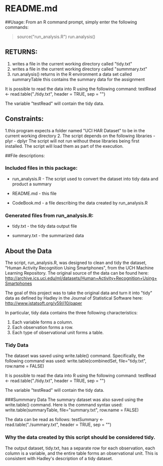 # README.md

##Usage:
From an R command prompt, simply enter the following commands:
>source("run_analysis.R")
>run.analysis()

## RETURNS:
   1. writes a file in the current working directory called "tidy.txt"
   2. writes a file in the current working directory called "summmary.txt"
   3. run.analysis() returns in the R environment a data set called summaryTable
     this contains the summary data for the assignment

It is possible to read the data into R using the following command:
testRead <- read.table("./tidy.txt", header = TRUE, sep = "")

The variable "testRead" will contain the tidy data.


## Constraints:
   1.this program expects a folder named "UCI HAR Dataset" to be
     in the current working directory
   2. The script depends on the following libraries
    - plyr
	- dplyr
	The script will not run without these libraries being first installed.
	The script will load them as part of the execution.


##File descriptions:

### Included files in this package:
* run_analysis.R - The script used to convert the dataset into tidy data and product a summary

* README.md - this file

* CodeBook.md - a file describing the data created by run_analysis.R


### Generated files from run_analysis.R:
* tidy.txt - the tidy data output file

* summary.txt - the summarized data


## About the Data

The script, run_analysis.R, was designed to clean and tidy the dataset, "Human Activity Recognition Using Smartphones", from the UCH Machine Learning Repository. The original source of the data can be found here:
http://archive.ics.uci.edu/ml/datasets/Human+Activity+Recognition+Using+Smartphones

The goal of this project was to take the original data and turn it into "tidy" data as defined by Hadley in the Journal of Statistical Software here: http://www.jstatsoft.org/v59/i10/paper

In particular, tidy data contains the three following characteristics:
1. Each variable forms a column.
2. Each observation forms a row.
3. Each type of observational unit forms a table.


### Tidy Data
The dataset was saved using write.table() command. Specifically, the following command was used:
write.table(combinedSet, file="tidy.txt", row.name = FALSE)

It is possible to read the data into R using the following command:
testRead <- read.table("./tidy.txt", header = TRUE, sep = "")

The variable "testRead" will contain the tidy data.


###Summmary Data
The summary dataset was also saved using the write.table() command. Here is the command syntax used:
write.table(summaryTable, file="summary.txt", row.name = FALSE)

The data can be read as follows:
testSummary <- read.table("./summary.txt", header = TRUE, sep = "")

### Why the data created by this script should be considered tidy. 
The output dataset, tidy.txt, has a separate row for each observation, each column is a variable, and the entire table forms an observational unit. This is consistent with Hadley's description of a tidy dataset. 

